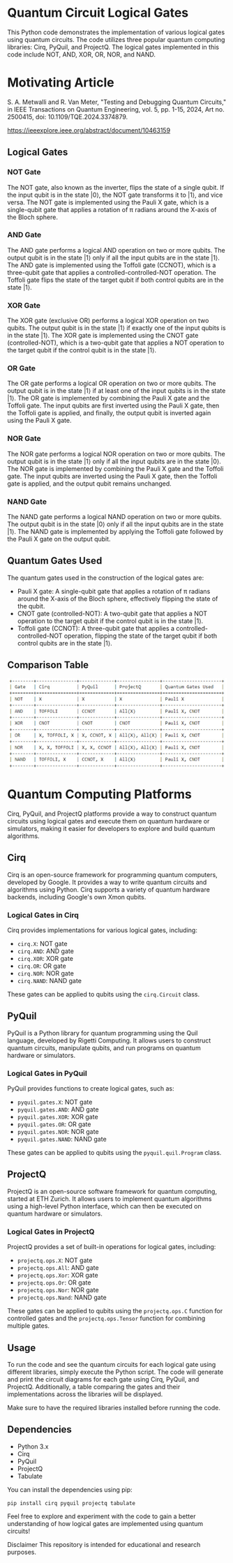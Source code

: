 # Quantum Circuit Logical Gates

This Python code demonstrates the implementation of various logical gates using quantum circuits. The code utilizes three popular quantum computing libraries: Cirq, PyQuil, and ProjectQ. The logical gates implemented in this code include NOT, AND, XOR, OR, NOR, and NAND.


# Motivating Article
S. A. Metwalli and R. Van Meter, "Testing and Debugging Quantum Circuits," in IEEE Transactions on Quantum Engineering, vol. 5, pp. 1-15, 2024, Art no. 2500415, doi: 10.1109/TQE.2024.3374879.

https://ieeexplore.ieee.org/abstract/document/10463159

## Logical Gates

### NOT Gate
The NOT gate, also known as the inverter, flips the state of a single qubit. If the input qubit is in the state |0⟩, the NOT gate transforms it to |1⟩, and vice versa. The NOT gate is implemented using the Pauli X gate, which is a single-qubit gate that applies a rotation of π radians around the X-axis of the Bloch sphere.

### AND Gate
The AND gate performs a logical AND operation on two or more qubits. The output qubit is in the state |1⟩ only if all the input qubits are in the state |1⟩. The AND gate is implemented using the Toffoli gate (CCNOT), which is a three-qubit gate that applies a controlled-controlled-NOT operation. The Toffoli gate flips the state of the target qubit if both control qubits are in the state |1⟩.

### XOR Gate
The XOR gate (exclusive OR) performs a logical XOR operation on two qubits. The output qubit is in the state |1⟩ if exactly one of the input qubits is in the state |1⟩. The XOR gate is implemented using the CNOT gate (controlled-NOT), which is a two-qubit gate that applies a NOT operation to the target qubit if the control qubit is in the state |1⟩.

### OR Gate
The OR gate performs a logical OR operation on two or more qubits. The output qubit is in the state |1⟩ if at least one of the input qubits is in the state |1⟩. The OR gate is implemented by combining the Pauli X gate and the Toffoli gate. The input qubits are first inverted using the Pauli X gate, then the Toffoli gate is applied, and finally, the output qubit is inverted again using the Pauli X gate.

### NOR Gate
The NOR gate performs a logical NOR operation on two or more qubits. The output qubit is in the state |1⟩ only if all the input qubits are in the state |0⟩. The NOR gate is implemented by combining the Pauli X gate and the Toffoli gate. The input qubits are inverted using the Pauli X gate, then the Toffoli gate is applied, and the output qubit remains unchanged.

### NAND Gate
The NAND gate performs a logical NAND operation on two or more qubits. The output qubit is in the state |0⟩ only if all the input qubits are in the state |1⟩. The NAND gate is implemented by applying the Toffoli gate followed by the Pauli X gate on the output qubit.

## Quantum Gates Used

The quantum gates used in the construction of the logical gates are:

- Pauli X gate: A single-qubit gate that applies a rotation of π radians around the X-axis of the Bloch sphere, effectively flipping the state of the qubit.
- CNOT gate (controlled-NOT): A two-qubit gate that applies a NOT operation to the target qubit if the control qubit is in the state |1⟩.
- Toffoli gate (CCNOT): A three-qubit gate that applies a controlled-controlled-NOT operation, flipping the state of the target qubit if both control qubits are in the state |1⟩.

## Comparison Table
![](https://github.com/ericyoc/quantum-circuit-logical-gates/blob/main/restults_qc_logical_gates_compare.jpg)

# Quantum Computing Platforms
Cirq, PyQuil, and ProjectQ platforms provide a way to construct quantum circuits using logical gates and execute them on quantum hardware or simulators, making it easier for developers to explore and build quantum algorithms.

## Cirq

Cirq is an open-source framework for programming quantum computers, developed by Google. It provides a way to write quantum circuits and algorithms using Python. Cirq supports a variety of quantum hardware backends, including Google's own Xmon qubits.

### Logical Gates in Cirq

Cirq provides implementations for various logical gates, including:

- `cirq.X`: NOT gate
- `cirq.AND`: AND gate
- `cirq.XOR`: XOR gate
- `cirq.OR`: OR gate
- `cirq.NOR`: NOR gate
- `cirq.NAND`: NAND gate

These gates can be applied to qubits using the `cirq.Circuit` class.

## PyQuil

PyQuil is a Python library for quantum programming using the Quil language, developed by Rigetti Computing. It allows users to construct quantum circuits, manipulate qubits, and run programs on quantum hardware or simulators.

### Logical Gates in PyQuil

PyQuil provides functions to create logical gates, such as:

- `pyquil.gates.X`: NOT gate
- `pyquil.gates.AND`: AND gate
- `pyquil.gates.XOR`: XOR gate
- `pyquil.gates.OR`: OR gate
- `pyquil.gates.NOR`: NOR gate
- `pyquil.gates.NAND`: NAND gate

These gates can be applied to qubits using the `pyquil.quil.Program` class.

## ProjectQ

ProjectQ is an open-source software framework for quantum computing, started at ETH Zurich. It allows users to implement quantum algorithms using a high-level Python interface, which can then be executed on quantum hardware or simulators.

### Logical Gates in ProjectQ

ProjectQ provides a set of built-in operations for logical gates, including:

- `projectq.ops.X`: NOT gate
- `projectq.ops.All`: AND gate
- `projectq.ops.Xor`: XOR gate
- `projectq.ops.Or`: OR gate
- `projectq.ops.Nor`: NOR gate
- `projectq.ops.Nand`: NAND gate

These gates can be applied to qubits using the `projectq.ops.C` function for controlled gates and the `projectq.ops.Tensor` function for combining multiple gates.

## Usage

To run the code and see the quantum circuits for each logical gate using different libraries, simply execute the Python script. The code will generate and print the circuit diagrams for each gate using Cirq, PyQuil, and ProjectQ. Additionally, a table comparing the gates and their implementations across the libraries will be displayed.

Make sure to have the required libraries installed before running the code.

## Dependencies

- Python 3.x
- Cirq
- PyQuil
- ProjectQ
- Tabulate

You can install the dependencies using pip:

```
pip install cirq pyquil projectq tabulate
```

Feel free to explore and experiment with the code to gain a better understanding of how logical gates are implemented using quantum circuits!

Disclaimer This repository is intended for educational and research purposes.
